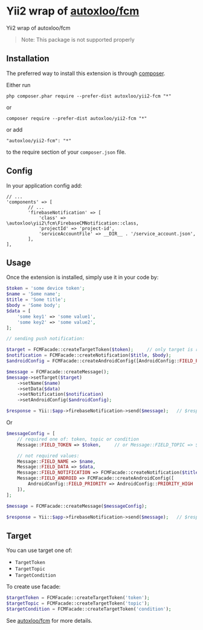 Yii2 wrap of [autoxloo/fcm](https://github.com/VasylDmytruk/fcm)
=========================
Yii2 wrap of autoxloo/fcm

>Note: This package is not supported properly

Installation
------------

The preferred way to install this extension is through [composer](http://getcomposer.org/download/).

Either run

```
php composer.phar require --prefer-dist autoxloo/yii2-fcm "*"
```

or

```
composer require --prefer-dist autoxloo/yii2-fcm "*"
```

or add

```
"autoxloo/yii2-fcm": "*"
```

to the require section of your `composer.json` file.

Config
------

In your application config add:

```
// ...
'components' => [
        // ...
        'firebaseNotification' => [
            'class' => \autoxloo\yii2\fcm\FirebaseCMNotification::class,
            'projectId' => 'project-id',
            'serviceAccountFile' => __DIR__ . '/service_account.json',
        ],
],
```

Usage
-----

Once the extension is installed, simply use it in your code by:

```php
$token = 'some device token';
$name = 'Some name';
$title = 'Some title';
$body = 'Some body';
$data = [
    'some key1' => 'some value1',
    'some key2' => 'some value2',
]; 

// sending push notification:

$target = FCMFacade::createTargetToken($token);     // only target is required
$notification = FCMFacade::createNotification($title, $body);
$androidConfig = FCMFacade::createAndroidConfig([AndroidConfig::FIELD_PRIORITY => AndroidConfig::PRIORITY_HIGH]);

$message = FCMFacade::createMessage();
$message->setTarget($target)
    ->setName($name)
    ->setData($data)
    ->setNotification($notification)
    ->setAndroidConfig($androidConfig);

$response = Yii::$app->firebaseNotification->send($message);   // $response is instance of \GuzzleHttp\Psr7\Response
```

Or

```php
$messageConfig = [
    // required one of: token, topic or condition
    Message::FIELD_TOKEN => $token,     // or Message::FIELD_TOPIC => $topic or Message::FIELD_CONDITION => $condition

    // not required values:
    Message::FIELD_NAME => $name,
    Message::FIELD_DATA => $data,
    Message::FIELD_NOTIFICATION => FCMFacade::createNotification($title, $body),
    Message::FIELD_ANDROID => FCMFacade::createAndroidConfig([
        AndroidConfig::FIELD_PRIORITY => AndroidConfig::PRIORITY_HIGH
    ]),
];

$message = FCMFacade::createMessage($messageConfig);

$response = Yii::$app->firebaseNotification->send($message);   // $response is instance of \GuzzleHttp\Psr7\Response
```

Target
------

You can use target one of:
- `TargetToken`
- `TargetTopic`
- `TargetCondition`

To create use facade:

```php
$targetToken = FCMFacade::createTargetToken('token');
$targetTopic = FCMFacade::createTargetToken('topic');
$targetCondition = FCMFacade::createTargetToken('condition');
```

See [autoxloo/fcm](https://github.com/VasylDmytruk/fcm) for more details.
